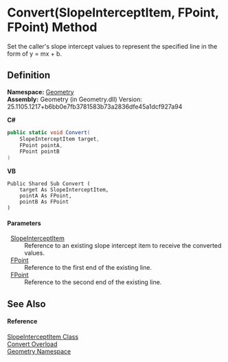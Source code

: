 # Convert(SlopeInterceptItem, FPoint, FPoint) Method


Set the caller's slope intercept values to represent the specified line in the form of y = mx + b.



## Definition
**Namespace:** <a href="eb409b48-e279-bdb4-daf3-3196b72d55a2.md">Geometry</a>  
**Assembly:** Geometry (in Geometry.dll) Version: 25.1105.1217+b6bb0e7fb3781583b73a2836dfe45a1dcf927a94

**C#**
``` C#
public static void Convert(
	SlopeInterceptItem target,
	FPoint pointA,
	FPoint pointB
)
```
**VB**
``` VB
Public Shared Sub Convert ( 
	target As SlopeInterceptItem,
	pointA As FPoint,
	pointB As FPoint
)
```



#### Parameters
<dl><dt>  <a href="fc9e4d24-8cf6-ad7a-adef-13dc5a0936f6.md">SlopeInterceptItem</a></dt><dd>Reference to an existing slope intercept item to receive the converted values.</dd><dt>  <a href="477a6142-7b25-5977-263a-a8e4e3c4f582.md">FPoint</a></dt><dd>Reference to the first end of the existing line.</dd><dt>  <a href="477a6142-7b25-5977-263a-a8e4e3c4f582.md">FPoint</a></dt><dd>Reference to the second end of the existing line.</dd></dl>

## See Also


#### Reference
<a href="fc9e4d24-8cf6-ad7a-adef-13dc5a0936f6.md">SlopeInterceptItem Class</a>  
<a href="d91b5cfa-8b56-6f8f-fdce-926821992a19.md">Convert Overload</a>  
<a href="eb409b48-e279-bdb4-daf3-3196b72d55a2.md">Geometry Namespace</a>  
